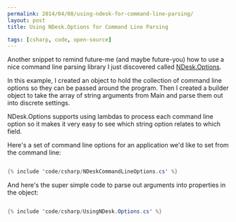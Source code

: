 ```yaml
---
permalink: 2014/04/08/using-ndesk-for-command-line-parsing/
layout: post
title: Using NDesk.Options for Command Line Parsing

tags: [csharp, code, open-source]
---
```


Another snippet to remind future-me (and maybe future-you) how to use a
nice command line parsing library I just discovered called
<a href="http://www.ndesk.org/Options" alt="link to ndesk">NDesk.Options</a>.

In this example, I created an object to hold the collection of command line
options so they can be passed around the program. Then I created a builder object
to take the array of string arguments from Main and parse them out into discrete
settings.

NDesk.Options supports using lambdas to process each command line option so
it makes it very easy to see which string option relates to which field.

Here's a set of command line options for an application we'd like to set from the
command line:

```csharp

{% include 'code/csharp/NDeskCommandLineOptions.cs' %}

```

And here's the super simple code to parse out arguments into properties in the object:

```csharp

{% include 'code/csharp/UsingNDesk.Options.cs' %}

```
